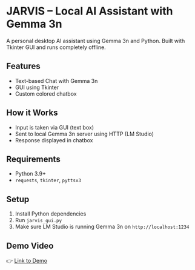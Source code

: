 # JARVIS – Local AI Assistant with Gemma 3n

A personal desktop AI assistant using Gemma 3n and Python. Built with Tkinter GUI and runs completely offline.

## Features
- Text-based Chat with Gemma 3n
- GUI using Tkinter
- Custom colored chatbox

## How it Works
- Input is taken via GUI (text box)
- Sent to local Gemma 3n server using HTTP (LM Studio)
- Response displayed in chatbox

## Requirements
- Python 3.9+
- `requests`, `tkinter`, `pyttsx3`

## Setup
1. Install Python dependencies
2. Run `jarvis_gui.py`
3. Make sure LM Studio is running Gemma 3n on `http://localhost:1234`

## Demo Video
👉 [Link to Demo](https://youtu.be/4bH6PYtviDs)

